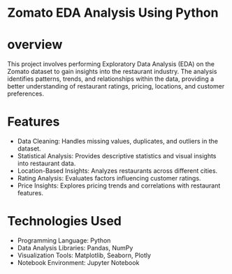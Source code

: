 # Zomato EDA Analysis Using Python
# overview
This project involves performing Exploratory Data Analysis (EDA) on the Zomato dataset to gain insights into the restaurant industry. The analysis identifies patterns, trends, and relationships within the data, providing a better understanding of restaurant ratings, pricing, locations, and customer preferences.
# Features
* Data Cleaning: Handles missing values, duplicates, and outliers in the dataset.
* Statistical Analysis: Provides descriptive statistics and visual insights into restaurant data.
* Location-Based Insights: Analyzes restaurants across different cities.
* Rating Analysis: Evaluates factors influencing customer ratings.
* Price Insights: Explores pricing trends and correlations with restaurant features.
# Technologies Used
* Programming Language: Python
* Data Analysis Libraries: Pandas, NumPy
* Visualization Tools: Matplotlib, Seaborn, Plotly
* Notebook Environment: Jupyter Notebook
